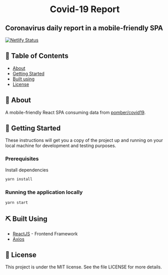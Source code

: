 <h1 align="center">Covid-19 Report</h1>

<h2>Coronavirus daily report in a mobile-friendly SPA</h2>

[![Netlify Status](https://api.netlify.com/api/v1/badges/d4376f02-84ac-4419-9fc0-0f6b9c8ca252/deploy-status)](https://app.netlify.com/sites/covid19-report/deploys)

## :page_facing_up: Table of Contents

- [About](#about)
- [Getting Started](#getting_started)
- [Built using](#built_using)
- [License](#license)

## 🧐 About <a name = "about"></a>

A mobile-friendly React SPA consuming data from <a href="https://github.com/pomber/covid19/">pomber/covid19</a>.

## 🏁 Getting Started <a name = "getting_started"></a>

These instructions will get you a copy of the project up and running on your local machine for development and testing purposes.

### Prerequisites

Install dependencies

```sh
yarn install
```

### Running the application locally

```sh
yarn start
```

## ⛏️ Built Using <a name = "built_using"></a>

- [ReactJS](https://reactjs.org/) - Frontend Framework
- [Axios](https://github.com/axios/axios)

## :memo: License <a name = "license"></a>

This project is under the MIT license. See the file LICENSE for more details.
